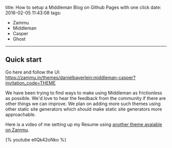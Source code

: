 title: How to setup a Middleman Blog on Github Pages with one click
date: 2016-02-05 11:43:08
tags:
- Zammu
- Middleman
- Casper
- Ghost
---

## Quick start
Go here and follow the UI: https://zammu.in/themes/danielbayerlein:middleman-casper?invitation_code=THEME

We have been trying to find ways to make using Middleman as frictionless as possible.
We'd love to hear the feedback from the community if there are other things we can improve.
We plan on adding more such themes using other static site generators which should make static site generators
more approachable.

Here is a video of me setting up my Resume using [another theme avaiable on Zammu](https://zammu.in/themes/reefab:resumeman).

{% youtube eIlQk42oNko %}
